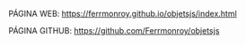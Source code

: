 PÁGINA WEB: https://ferrmonroy.github.io/objetsjs/index.html

PÁGINA GITHUB: https://github.com/Ferrmonroy/objetsjs
